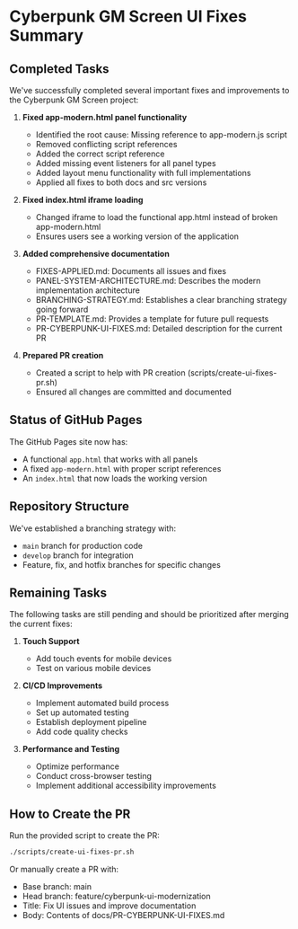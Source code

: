 # Cyberpunk GM Screen UI Fixes Summary

## Completed Tasks

We've successfully completed several important fixes and improvements to the Cyberpunk GM Screen project:

1. **Fixed app-modern.html panel functionality**
   - Identified the root cause: Missing reference to app-modern.js script
   - Removed conflicting script references
   - Added the correct script reference
   - Added missing event listeners for all panel types
   - Added layout menu functionality with full implementations
   - Applied all fixes to both docs and src versions

2. **Fixed index.html iframe loading**
   - Changed iframe to load the functional app.html instead of broken app-modern.html
   - Ensures users see a working version of the application

3. **Added comprehensive documentation**
   - FIXES-APPLIED.md: Documents all issues and fixes
   - PANEL-SYSTEM-ARCHITECTURE.md: Describes the modern implementation architecture
   - BRANCHING-STRATEGY.md: Establishes a clear branching strategy going forward
   - PR-TEMPLATE.md: Provides a template for future pull requests
   - PR-CYBERPUNK-UI-FIXES.md: Detailed description for the current PR

4. **Prepared PR creation**
   - Created a script to help with PR creation (scripts/create-ui-fixes-pr.sh)
   - Ensured all changes are committed and documented

## Status of GitHub Pages

The GitHub Pages site now has:
- A functional `app.html` that works with all panels
- A fixed `app-modern.html` with proper script references
- An `index.html` that now loads the working version

## Repository Structure

We've established a branching strategy with:
- `main` branch for production code
- `develop` branch for integration
- Feature, fix, and hotfix branches for specific changes

## Remaining Tasks

The following tasks are still pending and should be prioritized after merging the current fixes:

1. **Touch Support**
   - Add touch events for mobile devices
   - Test on various mobile devices

2. **CI/CD Improvements**
   - Implement automated build process
   - Set up automated testing
   - Establish deployment pipeline
   - Add code quality checks

3. **Performance and Testing**
   - Optimize performance
   - Conduct cross-browser testing
   - Implement additional accessibility improvements

## How to Create the PR

Run the provided script to create the PR:
```bash
./scripts/create-ui-fixes-pr.sh
```

Or manually create a PR with:
- Base branch: main
- Head branch: feature/cyberpunk-ui-modernization
- Title: Fix UI issues and improve documentation
- Body: Contents of docs/PR-CYBERPUNK-UI-FIXES.md